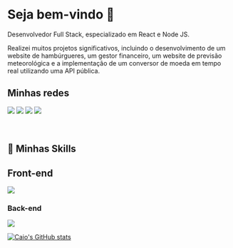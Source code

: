 # Seja bem-vindo 👋


<p>Desenvolvedor Full Stack, especializado em React e Node JS. <p />
<p>Realizei muitos projetos significativos, incluindo o desenvolvimento de um website de hambúrgueres, um gestor financeiro, um website de previsão meteorológica e a implementação de um conversor de moeda em tempo real utilizando uma API pública.
  
<br/>

<h2>Minhas redes</h2>
<a href="https://www.linkedin.com/in/caio-miranda-ofc" target="_blank"><img src="https://img.shields.io/badge/-LinkedIn-%230077B5?style=for-the-badge&logo=linkedin&logoColor=white"></a>
<a href="https://instagram.com/caioclm.04" target="_blank"><img src="https://img.shields.io/badge/-Instagram-%23E4405F?style=for-the-badge&logo=instagram&logoColor=white"></a>
<a href="https://caio-apresentation.netlify.app/" target="_blank"><img src="https://img.shields.io/badge/Website-1962B1?style=for-the-badge&logo=rocket&logoColor=white"></a> 
</a> 
<a href="mailto:caiomiranda.contato1@gmail.com@gmail.com" target="_blank"><img src="https://img.shields.io/badge/-Gmail-%23333?style=for-the-badge&logo=gmail&logoColor=white"></a> 
</a> 
<br/><br/><br/>

<h2>🚀 Minhas Skills</h2>

## Front-end
<img src="https://skillicons.dev/icons?i=react,vite,next,typescript,javascript,html,css,tailwind,styledcomponents,materialui,git,firebase,figma" />

<br />

### Back-end
<img src="https://skillicons.dev/icons?i=nodejs,express,docker,sequelize,postgresql,mongodb,postman,nestjs,prisma" />

<br />

  
 [![Caio's GitHub stats](https://github-readme-stats.vercel.app/api?username=CaioMiranda12&show_icons=true&theme=dracula)](https://github.com/anuraghazra/github-readme-stats)


